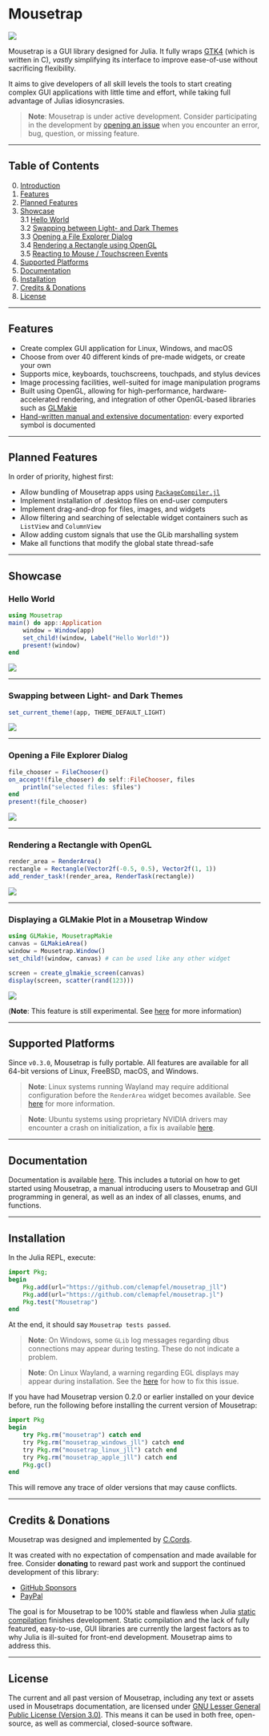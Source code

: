 # Mousetrap

![](docs/src/assets/banner.png)

Mousetrap is a GUI library designed for Julia. It fully wraps [GTK4](https://docs.gtk.org/gtk4/) (which is written in C), *vastly* simplifying its interface to improve ease-of-use without sacrificing flexibility.

It aims to give developers of all skill levels the tools to start creating complex GUI applications with little time and effort, while taking full advantage of Julias idiosyncrasies.

> **Note**: Mousetrap is under active development. Consider participating in the development by [opening an issue](https://github.com/clemapfel/mousetrap.jl) when you encounter an error, bug, question, or missing feature.

---

## Table of Contents
0. [Introduction](https://github.com/Clemapfel/mousetrap.jl)<br>
1. [Features](#features)<br>
2. [Planned Features](#planned-features)<br>
3. [Showcase](#showcase)<br>
3.1 [Hello World](#hello-world)<br>
3.2 [Swapping between Light- and Dark Themes](#swapping-between-light--and-dark-themes)<br>
3.3 [Opening a File Explorer Dialog](#opening-a-file-explorer-dialog)<br>
3.4 [Rendering a Rectangle using OpenGL](#rendering-a-rectangle-with-opengl)<br>
3.5 [Reacting to Mouse / Touchscreen Events](#reacting-to-mouse--touchscreen-presses)<br>
4. [Supported Platforms](#supported-platforms)<br>
6. [Documentation](#documentation)<br>
5. [Installation](#installation)<br>
7. [Credits & Donations](#credits--donations)<br>
8. [License](#license)<br>

---

## Features
+ Create complex GUI application for Linux, Windows, and macOS
+ Choose from over 40 different kinds of pre-made widgets, or create your own
+ Supports mice, keyboards, touchscreens, touchpads, and stylus devices
+ Image processing facilities, well-suited for image manipulation programs
+ Built using OpenGL, allowing for high-performance, hardware-accelerated rendering, and integration of other OpenGL-based libraries such as [GLMakie](https://github.com/MakieOrg/Makie.jl)
+ [Hand-written manual and extensive documentation](https://clemens-cords.com/mousetrap): every exported symbol is documented

---

## Planned Features

In order of priority, highest first:

+ Allow bundling of Mousetrap apps using [`PackageCompiler.jl`](https://github.com/JuliaLang/PackageCompiler.jl)
+ Implement installation of .desktop files on end-user computers
+ Implement drag-and-drop for files, images, and widgets
+ Allow filtering and searching of selectable widget containers such as `ListView` and `ColumnView`
+ Allow adding custom signals that use the GLib marshalling system
+ Make all functions that modify the global state thread-safe

---

## Showcase

### Hello World

```julia
using Mousetrap
main() do app::Application
    window = Window(app)
    set_child!(window, Label("Hello World!"))
    present!(window)
end
```
![](docs/src/assets/readme_hello_world.png)

---

### Swapping between Light- and Dark Themes

```julia
set_current_theme!(app, THEME_DEFAULT_LIGHT) 
```
![](docs/src/assets/light_dark_theme.png)

---

### Opening a File Explorer Dialog

```julia
file_chooser = FileChooser()
on_accept!(file_chooser) do self::FileChooser, files
    println("selected files: $files")
end
present!(file_chooser)
```
![](docs/src/assets/readme_file_chooser.png)

---

### Rendering a Rectangle with OpenGL

```julia
render_area = RenderArea()
rectangle = Rectangle(Vector2f(-0.5, 0.5), Vector2f(1, 1))
add_render_task!(render_area, RenderTask(rectangle))
```
![](docs/src/assets/readme_opengl_rectangle.png)

---

### Displaying a GLMakie Plot in a Mousetrap Window

```julia
using GLMakie, MousetrapMakie
canvas = GLMakieArea()
window = Mousetrap.Window()
set_child!(window, canvas) # can be used like any other widget

screen = create_glmakie_screen(canvas)
display(screen, scatter(rand(123)))
```
![](docs/src/assets/makie_scatter.png)

(**Note**: This feature is still experimental. See [here](https://github.com/Clemapfel/MousetrapMakie.jl) for more information)

---

## Supported Platforms

Since `v0.3.0`, Mousetrap is fully portable. All features are available for all 64-bit versions of Linux, FreeBSD, macOS, and Windows.

> **Note**: Linux systems running Wayland may require additional configuration before the `RenderArea` widget becomes available. See [here](http://clemens-cords.com/mousetrap/01_manual/09_native_rendering/) for more information.

> **Note**: Ubuntu systems using proprietary NVIDIA drivers may encounter a crash on initialization, a fix is available [here](https://github.com/Clemapfel/Mousetrap.jl/issues/25#issuecomment-1731349366).

---

## Documentation

Documentation is available [here](https://clemens-cords.com/mousetrap). This includes a tutorial on how to get started using Mousetrap, a manual introducing users to Mousetrap and GUI programming in general, as well as an index of all classes, enums, and functions.

---

## Installation

In the Julia REPL, execute:

```julia
import Pkg;
begin
    Pkg.add(url="https://github.com/clemapfel/mousetrap_jll")
    Pkg.add(url="https://github.com/clemapfel/mousetrap.jl")
    Pkg.test("Mousetrap")
end
```

At the end, it should say `Mousetrap tests passed`.

> **Note**: On Windows, some `GLib` log messages regarding dbus connections may appear during testing. These do not indicate a problem.

> **Note**: On Linux Wayland, a warning regarding EGL displays may appear during installation. See the [here](http://clemens-cords.com/mousetrap/01_manual/09_native_rendering/) for how to fix this issue.

If you have had Mousetrap version 0.2.0 or earlier installed on your device before, run the following before installing the current version of Mousetrap:

```julia
import Pkg
begin
    try Pkg.rm("mousetrap") catch end
    try Pkg.rm("mousetrap_windows_jll") catch end
    try Pkg.rm("mousetrap_linux_jll") catch end
    try Pkg.rm("mousetrap_apple_jll") catch end
    Pkg.gc()
end
```

This will remove any trace of older versions that may cause conflicts.

--- 

## Credits & Donations

Mousetrap was designed and implemented by [C.Cords](https://clemens-cords.com).

It was created with no expectation of compensation and made available for free. Consider **donating** to reward past work and support the continued development of this library:
+ [GitHub Sponsors](https://github.com/sponsors/Clemapfel)
+ [PayPal](https://www.paypal.com/donate/?hosted_button_id=8KWF3JTDF8XL2)

The goal is for Mousetrap to be 100% stable and flawless when Julia [static compilation](https://github.com/JuliaLang/PackageCompiler.jl) finishes development. Static compilation and the lack of fully featured, easy-to-use, GUI libraries are currently the largest factors as to why Julia is ill-suited for front-end development. Mousetrap aims to address this.

---

## License

The current and all past version of Mousetrap, including any text or assets used in Mousetraps documentation, are licensed under [GNU Lesser General Public License (Version 3.0)](https://www.gnu.org/licenses/lgpl-3.0.en.html). This means it can be used in both free, open-source, as well as commercial, closed-source software.

